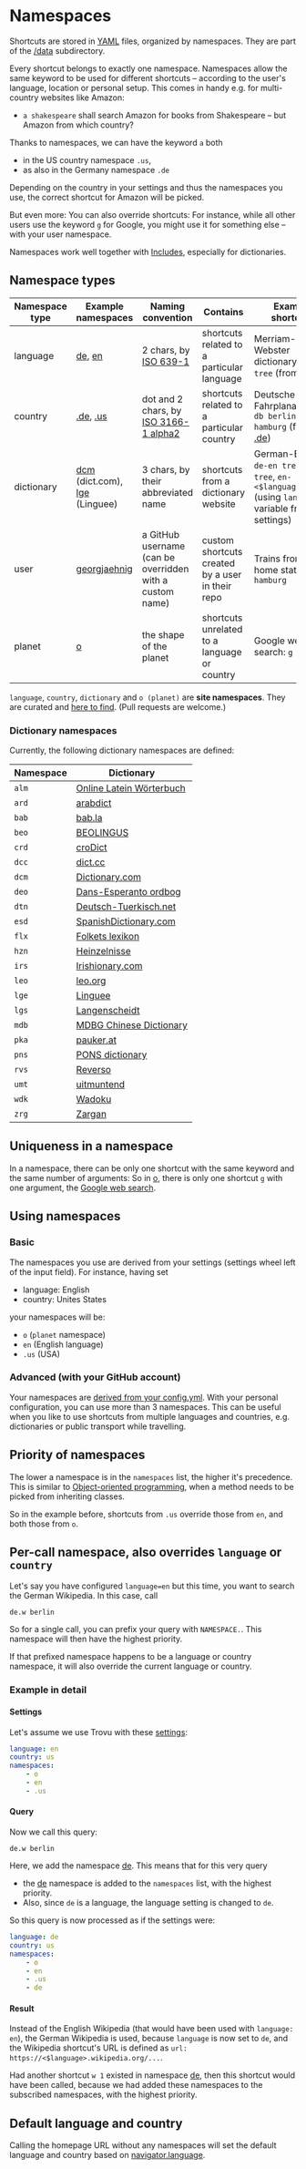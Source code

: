 # Namespaces

Shortcuts are stored in [YAML](https://en.wikipedia.org/wiki/YAML) files, organized by namespaces. They are part of the [/data](https://github.com/trovu/trovu/tree/master/data) subdirectory.

Every shortcut belongs to exactly one namespace. Namespaces allow the same keyword to be used for different shortcuts – according to the user's language, location or personal setup. This comes in handy e.g. for multi-country websites like Amazon:

-   `a shakespeare` shall search Amazon for books from Shakespeare – but Amazon from which country?

Thanks to namespaces, we can have the keyword `a` both

-   in the US country namespace `.us`,
-   as also in the Germany namespace `.de`

Depending on the country in your settings and thus the namespaces you use, the correct shortcut for Amazon will be picked.

But even more: You can also override shortcuts: For instance, while all other users use the keyword `g` for Google, you might use it for something else – with your user namespace.

Namespaces work well together with [Includes](include.md), especially for dictionaries.

## Namespace types

| Namespace type | Example namespaces                                                                                                                                                      | Naming convention                                                                         | Contains                                         | Example shortcuts                                                                                                                    |
| -------------- | ----------------------------------------------------------------------------------------------------------------------------------------------------------------------- | ----------------------------------------------------------------------------------------- | ------------------------------------------------ | ------------------------------------------------------------------------------------------------------------------------------------ |
| language       | [de](https://github.com/trovu/trovu/tree/master/data/shortcuts/de.yml), [en](https://github.com/trovu/trovu/tree/master/data/shortcuts/en.yml)                          | 2 chars, by [ISO 639-1](http://en.wikipedia.org/wiki/List_of_ISO_639-1_codes)             | shortcuts related to a particular language       | Merriam-Webster dictionary: `mw tree` (from [en](https://github.com/trovu/trovu/tree/master/data/shortcuts/en.yml))                  |
| country        | [.de](https://github.com/trovu/trovu/tree/master/data/shortcuts/.de.yml), [.us](https://github.com/trovu/trovu/tree/master/data/shortcuts/.us.yml)                      | dot and 2 chars, by [ISO 3166-1 alpha2](https://en.wikipedia.org/wiki/ISO_3166-1_alpha-2) | shortcuts related to a particular country        | Deutsche Bahn Fahrplanauskunft: `db berlin, hamburg` (from [.de](https://github.com/trovu/trovu/tree/master/data/shortcuts/.de.yml)) |
| dictionary     | [dcm](https://github.com/trovu/trovu/tree/master/data/shortcuts/dcm.yml) (dict.com), [lge](https://github.com/trovu/trovu/tree/master/data/shortcuts/lge.yml) (Linguee) | 3 chars, by their abbreviated name                                                        | shortcuts from a dictionary website              | German-English: `de-en tree`, `en-de tree`, `en-<$language> tree` (using `language` variable from settings)                          |
| user           | [georgjaehnig](https://github.com/georgjaehnig/trovu-data-user/blob/master/shortcuts.yml)                                                                               | a GitHub username (can be overridden with a custom name)                                  | custom shortcuts created by a user in their repo | Trains from my home station: `db> hamburg`                                                                                           |
| planet         | [o](https://github.com/trovu/trovu/tree/master/data/shortcuts/o.yml)                                                                                                    | the shape of the planet                                                                   | shortcuts unrelated to a language or country     | Google web search: `g berlin`                                                                                                        |

`language`, `country`, `dictionary` and `o (planet)` are **site namespaces**. They are curated and
[here to find](https://github.com/trovu/trovu/tree/master/data/shortcuts). (Pull requests are welcome.)

### Dictionary namespaces

Currently, the following dictionary namespaces are defined:

| Namespace | Dictionary                                                  |
| --------- | ----------------------------------------------------------- |
| `alm`     | [Online Latein Wörterbuch](https://albertmartin.de/latein/) |
| `ard`     | [arabdict](https://www.arabdict.com/)                       |
| `bab`     | [bab.la](https://bab.la/)                                   |
| `beo`     | [BEOLINGUS](https://dict.tu-chemnitz.de/)                   |
| `crd`     | [croDict](https://crodict.com/)                             |
| `dcc`     | [dict.cc](https://dict.cc/)                                 |
| `dcm`     | [Dictionary.com](https://www.dictionary.com/)               |
| `deo`     | [Dans-Esperanto ordbog](https://www.vortaro.dk/)            |
| `dtn`     | [Deutsch-Tuerkisch.net](https://deutsch-tuerkisch.net/)     |
| `esd`     | [SpanishDictionary.com](https://www.spanishdict.com/)       |
| `flx`     | [Folkets lexikon](https://folkets-lexikon.csc.kth.se/)      |
| `hzn`     | [Heinzelnisse](https://www.heinzelnisse.info/)              |
| `irs`     | [Irishionary.com](https://www.irishionary.com/)             |
| `leo`     | [leo.org](https://www.leo.org/)                             |
| `lge`     | [Linguee](https://www.linguee.com/)                         |
| `lgs`     | [Langenscheidt](https://www.langenscheidt.com/)             |
| `mdb`     | [MDBG Chinese Dictionary](https://www.mdbg.net/)            |
| `pka`     | [pauker.at](https://www.pauker.at/)                         |
| `pns`     | [PONS dictionary](https://pons.com/)                        |
| `rvs`     | [Reverso](https://www.reverso.net/)                         |
| `umt`     | [uitmuntend](https://www.uitmuntend.de/)                    |
| `wdk`     | [Wadoku](https://www.wadoku.de/)                            |
| `zrg`     | [Zargan](https://www.zargan.com/)                           |

## Uniqueness in a namespace

In a namespace, there can be only one shortcut with the same keyword and the same number of arguments: So in [o](https://github.com/trovu/trovu/tree/master/data/shortcuts/o), there is only one shortcut `g` with one argument, the [Google web search](https://github.com/search?q=repo%3Atrovu%2Ftrovu+path%3A**%2Fo.yml+%2F%5Eg+1%2F&type=code).

## Using namespaces

### Basic

The namespaces you use are derived from your settings (settings wheel left of the input field). For instance, having set

-   language: English
-   country: Unites States

your namespaces will be:

-   `o` (`planet` namespace)
-   `en` (English language)
-   `.us` (USA)

### Advanced (with your GitHub account)

Your namespaces are [derived from your config.yml](../users/advanced.md). With your personal configuration, you can use more than 3 namespaces. This can be useful when you like to use shortcuts from multiple languages and countries, e.g. dictionaries or public transport while travelling.

## Priority of namespaces

The lower a namespace is in the `namespaces` list, the higher it's precedence. This is similar to [Object-oriented programming](https://en.wikipedia.org/wiki/Object-oriented_programming), when a method needs to be picked from inheriting classes.

So in the example before, shortcuts from `.us` override those from `en`, and both those from `o`.

## Per-call namespace, also overrides `language` or `country`

Let's say you have configured `language=en` but this time, you want to search the German Wikipedia. In this case, call
```
de.w berlin
```
So for a single call, you can prefix your query with `NAMESPACE.`. This namespace will then have the highest priority.

If that prefixed namespace happens to be a language or country namespace, it will also override the current language or country.

### Example in detail

#### Settings

Let's assume we use Trovu with these [settings](https://github.com/trovu/trovu-data-user/blob/master/config.yml):

```yaml
language: en
country: us
namespaces:
    - o
    - en
    - .us
```

#### Query

Now we call this query:

    de.w berlin

Here, we add the namespace [de](https://github.com/trovu/trovu/tree/master/data/shortcuts/de.yml). This means that for this very query

-   the [de](https://github.com/trovu/trovu/tree/master/data/shortcuts/de.yml) namespace is added to the `namespaces` list, with the highest priority.
-   Also, since `de` is a language, the language setting is changed to `de`.

So this query is now processed as if the settings were:

```yaml
language: de
country: us
namespaces:
    - o
    - en
    - .us
    - de
```

#### Result

Instead of the English Wikipedia (that would have been used with `language: en`), the German Wikipedia is used, because `language` is now set to `de`, and the Wikipedia shortcut's URL is defined as `url: https://<$language>.wikipedia.org/...`.

Had another shortcut `w 1` existed in namespace [de](https://github.com/trovu/trovu/tree/master/data/shortcuts/de.yml), then this shortcut would have been called, because we had added these namespaces to the subscribed namespaces, with the highest priority.

## Default language and country

Calling the homepage URL without any namespaces will set the default language and country based on [navigator.language](https://developer.mozilla.org/en-US/docs/Web/API/NavigatorLanguage/language).
